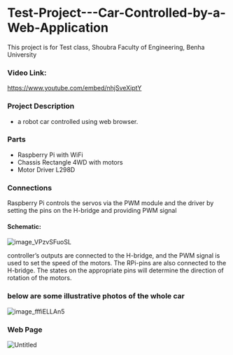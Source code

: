 # Test-Project---Car-Controlled-by-a-Web-Application

This project is for Test class, Shoubra Faculty of Engineering, Benha University

### Video Link:
https://www.youtube.com/embed/nhjSveXiptY

### Project Description 
- a robot car controlled using web browser. 
### Parts
   - Raspberry Pi with WiFi 
   - Chassis Rectangle 4WD with motors 
   - Motor Driver L298D
   
### Connections
Raspberry Pi controls the servos via the PWM module and the driver by setting the pins on the H-bridge and providing PWM signal
  
  #### Schematic:
   ![image_VPzvSFuoSL](https://user-images.githubusercontent.com/36682645/56653784-bd5eb300-668e-11e9-8d4a-e126cba52a18.png)
    
   controller’s outputs are connected to the H-bridge, and the PWM signal is used to set the speed of the motors. 
   The RPi-pins are also connected to the H-bridge. 
   The states on the appropriate pins will determine the direction of rotation of the motors. 
   
### below are some illustrative photos of the whole car
![image_fffiELLAn5](https://user-images.githubusercontent.com/36682645/56653607-44f7f200-668e-11e9-8ed0-24498cd4f1eb.png)    
    
    
    
### Web Page

![Untitled](https://user-images.githubusercontent.com/36682645/56653658-66f17480-668e-11e9-88ca-f29181dedd06.png)
